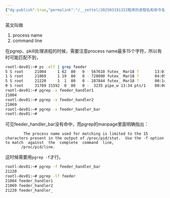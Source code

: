 ```yaml
---
{"dg-publish":true,"permalink":"/__zettel/202503191332程序的进程名和命令名/","title":202503191332,"tags":["pgrep","pkill"],"created":"2025-03-19T13:32:51+08:00"}
---
```


英文叫做

1. process name
2. command line

在pgrep、pkill处理进程的时候，需要注意process name最多15个字符，所以有时可能匹配不到，

```bash
rootl-dev01:~# ps -elf | grep feeder
5 S root     21004     1 62  80   0 - 567610 futex_ Mar18 ?       13:01:20 ./feeder_handler1
1 S root     21069     1 19  80   0 - 728090 futex_ Mar18 ?       04:05:21 ./feeder_handler2
5 S root     21220     1  1  80   0 - 287844 futex_ Mar18 ?       00:14:21 ./feeder_handler_bar
0 S root     31789 31592  0  80   0 -  3235 pipe_w 13:34 pts/1    00:00:00 grep --color=auto feeder
rootl-dev01:~# pgrep -x feeder_handler1
21004
rootl-dev01:~# pgrep -x feeder_handler2
21069
rootl-dev01:~# pgrep -x feeder_handler_bar
rootl-dev01:~# 
```

可见feeder_handler_bar没有命中，而pgrep的manpage里面明确指出：

```
		The process name used for matching is limited to the 15 characters present in the output of /proc/pid/stat.  Use the -f option to match  against  the  complete  command  line,
       /proc/pid/line.
```

这时候需要用`pgrep -f`才行。

```bash
rootl-dev01:~# pgrep -f feeder_handler_bar
21220
rootl-dev01:~# pgrep -lf feeder
21004 feeder_handler1
21069 feeder_handler2
21220 feeder_handler_
```
